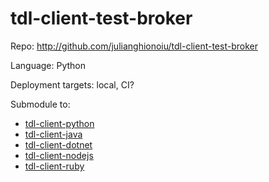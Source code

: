 # tdl-client-test-broker

Repo: http://github.com/julianghionoiu/tdl-client-test-broker

Language: Python

Deployment targets: local, CI?

Submodule to:

- [tdl-client-python](tdl-client-python.md)
- [tdl-client-java](tdl-client-java.md)
- [tdl-client-dotnet](tdl-client-dotnet.md)
- [tdl-client-nodejs](tdl-client-nodejs.md)
- [tdl-client-ruby](tdl-client-ruby.md)